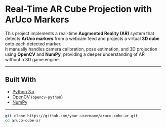 # Real-Time AR Cube Projection with ArUco Markers

This project implements a real-time **Augmented Reality (AR)** system that detects **ArUco markers** from a webcam feed and projects a virtual **3D cube** onto each detected marker.  
It manually handles camera calibration, pose estimation, and 3D projection using **OpenCV** and **NumPy**, providing a deeper understanding of AR without a 3D game engine.

---

## Built With

- [Python 3.x](https://www.python.org/)
- [OpenCV](https://opencv.org/) (`opencv-python`)
- [NumPy](https://numpy.org/)

---
```bash
git clone https://github.com/your-username/aruco-cube-ar.git
cd aruco-cube-ar
```
